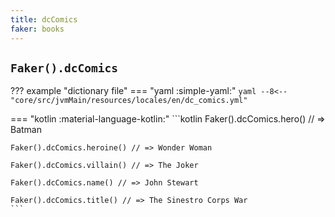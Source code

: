 ```yaml
---
title: dcComics
faker: books
---
```


## `Faker().dcComics`

??? example "dictionary file"
    === "yaml :simple-yaml:"
        ```yaml
        --8<-- "core/src/jvmMain/resources/locales/en/dc_comics.yml"
        ```

=== "kotlin :material-language-kotlin:"
    ```kotlin
    Faker().dcComics.hero() // => Batman

    Faker().dcComics.heroine() // => Wonder Woman

    Faker().dcComics.villain() // => The Joker

    Faker().dcComics.name() // => John Stewart

    Faker().dcComics.title() // => The Sinestro Corps War
    ```
